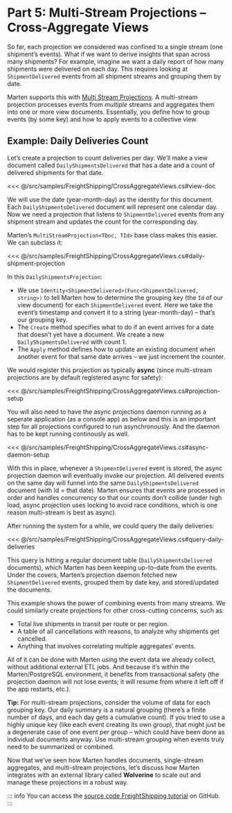# Part 5: Multi-Stream Projections – Cross-Aggregate Views

So far, each projection we considered was confined to a single stream (one shipment’s events). What if we want to derive insights that span across many shipments? For example, imagine we want a daily report of how many shipments were delivered on each day. This requires looking at `ShipmentDelivered` events from all shipment streams and grouping them by date.

Marten supports this with [Multi Stream Projections](/events/projections/multi-stream-projections). A multi-stream projection processes events from *multiple* streams and aggregates them into one or more view documents. Essentially, you define how to group events (by some key) and how to apply events to a collective view.

## Example: Daily Deliveries Count

Let’s create a projection to count deliveries per day. We’ll make a view document called `DailyShipmentsDelivered` that has a date and a count of delivered shipments for that date.

<<< @/src/samples/FreightShipping/CrossAggregateViews.cs#view-doc

We will use the date (year-month-day) as the identity for this document. Each `DailyShipmentsDelivered` document will represent one calendar day. Now we need a projection that listens to `ShipmentDelivered` events from any shipment stream and updates the count for the corresponding day.

Marten’s `MultiStreamProjection<TDoc, TId>` base class makes this easier. We can subclass it:

<<< @/src/samples/FreightShipping/CrossAggregateViews.cs#daily-shipment-projection

In this `DailyShipmentsProjection`:

- We use `Identity<ShipmentDelivered>(Func<ShipmentDelivered, string>)` to tell Marten how to determine the grouping key (the `Id` of our view document) for each `ShipmentDelivered` event. Here we take the event’s timestamp and convert it to a string (year-month-day) – that’s our grouping key.
- The `Create` method specifies what to do if an event arrives for a date that doesn’t yet have a document. We create a new `DailyShipmentsDelivered` with count 1.
- The `Apply` method defines how to update an existing document when another event for that same date arrives – we just increment the counter.

We would register this projection as typically **async** (since multi-stream projections are by default registered async for safety):

<<< @/src/samples/FreightShipping/CrossAggregateViews.cs#projection-setup

You will also need to have the async projections daemon running as a seperate application (as a console app) as below and this is an important step for all projections configured to run asynchronously. And the daemon has to be kept running continously as well.

<<< @/src/samples/FreightShipping/CrossAggregateViews.cs#async-daemon-setup

With this in place, whenever a `ShipmentDelivered` event is stored, the async projection daemon will eventually invoke our projection. All delivered events on the same day will funnel into the same `DailyShipmentsDelivered` document (with Id = that date). Marten ensures that events are processed in order and handles concurrency so that our counts don’t collide (under high load, async projection uses locking to avoid race conditions, which is one reason multi-stream is best as async).

After running the system for a while, we could query the daily deliveries:

<<< @/src/samples/FreightShipping/CrossAggregateViews.cs#query-daily-deliveries

This query is hitting a regular document table (`DailyShipmentsDelivered` documents), which Marten has been keeping up-to-date from the events. Under the covers, Marten’s projection daemon fetched new `ShipmentDelivered` events, grouped them by date key, and stored/updated the documents.

This example shows the power of combining events from many streams. We could similarly create projections for other cross-cutting concerns, such as:

- Total live shipments in transit per route or per region.
- A table of all cancellations with reasons, to analyze why shipments get cancelled.
- Anything that involves correlating multiple aggregates’ events.

All of it can be done with Marten using the event data we already collect, without additional external ETL jobs. And because it’s within the Marten/PostgreSQL environment, it benefits from transactional safety (the projection daemon will not lose events; it will resume from where it left off if the app restarts, etc.).

**Tip:** For multi-stream projections, consider the volume of data for each grouping key. Our daily summary is a natural grouping (there’s a finite number of days, and each day gets a cumulative count). If you tried to use a highly unique key (like each event creating its own group), that might just be a degenerate case of one event per group – which could have been done as individual documents anyway. Use multi-stream grouping when events truly need to be summarized or combined.

Now that we’ve seen how Marten handles documents, single-stream aggregates, and multi-stream projections, let’s discuss how Marten integrates with an external library called **Wolverine** to scale out and manage these projections in a robust way.

::: info
You can access the [source code FreightShipping tutorial](https://github.com/JasperFx/marten/tree/cfff44de42b099f4a795dbb240c53fc4d2cb1a95/docs/src/samples/FreightShipping) on GitHub.
:::
